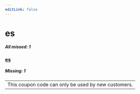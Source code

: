 ```yaml
---
editLink: false
---
```


# es

##### All missed: 1


### [es](https://github.com/Laravel-Lang/lang/blob/main/locales/es/es.json)

##### Missing: 1

<table >
<tr><td align="left" >
This coupon code can only be used by new customers.
</td>
</tr>

</table>


